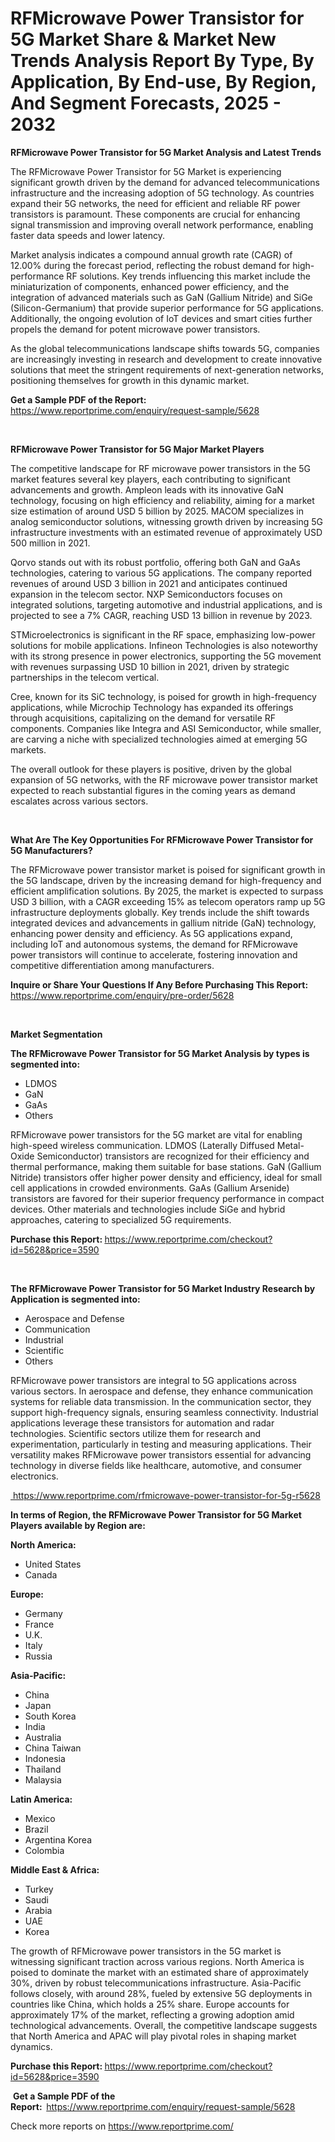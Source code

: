 <p><h1>RFMicrowave Power Transistor for 5G Market Share & Market New Trends Analysis Report By Type, By Application, By End-use, By Region, And Segment Forecasts, 2025 - 2032</h1></p><p><strong>RFMicrowave Power Transistor for 5G Market Analysis and Latest Trends</strong></p>
<p><p>The RFMicrowave Power Transistor for 5G Market is experiencing significant growth driven by the demand for advanced telecommunications infrastructure and the increasing adoption of 5G technology. As countries expand their 5G networks, the need for efficient and reliable RF power transistors is paramount. These components are crucial for enhancing signal transmission and improving overall network performance, enabling faster data speeds and lower latency.</p><p>Market analysis indicates a compound annual growth rate (CAGR) of 12.00% during the forecast period, reflecting the robust demand for high-performance RF solutions. Key trends influencing this market include the miniaturization of components, enhanced power efficiency, and the integration of advanced materials such as GaN (Gallium Nitride) and SiGe (Silicon-Germanium) that provide superior performance for 5G applications. Additionally, the ongoing evolution of IoT devices and smart cities further propels the demand for potent microwave power transistors.</p><p>As the global telecommunications landscape shifts towards 5G, companies are increasingly investing in research and development to create innovative solutions that meet the stringent requirements of next-generation networks, positioning themselves for growth in this dynamic market.</p></p>
<p><strong>Get a Sample PDF of the Report:&nbsp;</strong> <a href="https://www.reportprime.com/enquiry/request-sample/5628?utm_campaign=2280&utm_medium=2&utm_source=Github&utm_content=ia&utm_term=19032025&utm_id=rfmicrowave-power-transistor-for-5g">https://www.reportprime.com/enquiry/request-sample/5628</a></p>
<p>&nbsp;</p>
<p><strong>RFMicrowave Power Transistor for 5G Major Market Players</strong></p>
<p><p>The competitive landscape for RF microwave power transistors in the 5G market features several key players, each contributing to significant advancements and growth. Ampleon leads with its innovative GaN technology, focusing on high efficiency and reliability, aiming for a market size estimation of around USD 5 billion by 2025. MACOM specializes in analog semiconductor solutions, witnessing growth driven by increasing 5G infrastructure investments with an estimated revenue of approximately USD 500 million in 2021.</p><p>Qorvo stands out with its robust portfolio, offering both GaN and GaAs technologies, catering to various 5G applications. The company reported revenues of around USD 3 billion in 2021 and anticipates continued expansion in the telecom sector. NXP Semiconductors focuses on integrated solutions, targeting automotive and industrial applications, and is projected to see a 7% CAGR, reaching USD 13 billion in revenue by 2023.</p><p>STMicroelectronics is significant in the RF space, emphasizing low-power solutions for mobile applications. Infineon Technologies is also noteworthy with its strong presence in power electronics, supporting the 5G movement with revenues surpassing USD 10 billion in 2021, driven by strategic partnerships in the telecom vertical.</p><p>Cree, known for its SiC technology, is poised for growth in high-frequency applications, while Microchip Technology has expanded its offerings through acquisitions, capitalizing on the demand for versatile RF components. Companies like Integra and ASI Semiconductor, while smaller, are carving a niche with specialized technologies aimed at emerging 5G markets.</p><p>The overall outlook for these players is positive, driven by the global expansion of 5G networks, with the RF microwave power transistor market expected to reach substantial figures in the coming years as demand escalates across various sectors.</p></p>
<p>&nbsp;</p>
<p><strong>What Are The Key Opportunities For RFMicrowave Power Transistor for 5G Manufacturers?</strong></p>
<p><p>The RFMicrowave power transistor market is poised for significant growth in the 5G landscape, driven by the increasing demand for high-frequency and efficient amplification solutions. By 2025, the market is expected to surpass USD 3 billion, with a CAGR exceeding 15% as telecom operators ramp up 5G infrastructure deployments globally. Key trends include the shift towards integrated devices and advancements in gallium nitride (GaN) technology, enhancing power density and efficiency. As 5G applications expand, including IoT and autonomous systems, the demand for RFMicrowave power transistors will continue to accelerate, fostering innovation and competitive differentiation among manufacturers.</p></p>
<p><strong>Inquire or Share Your Questions If Any Before Purchasing This Report:</strong> <a href="https://www.reportprime.com/enquiry/pre-order/5628?utm_campaign=2280&utm_medium=2&utm_source=Github&utm_content=ia&utm_term=19032025&utm_id=rfmicrowave-power-transistor-for-5g">https://www.reportprime.com/enquiry/pre-order/5628</a></p>
<p>&nbsp;</p>
<p><strong>Market Segmentation</strong></p>
<p><strong>The RFMicrowave Power Transistor for 5G Market Analysis by types is segmented into:</strong></p>
<p><ul><li>LDMOS</li><li>GaN</li><li>GaAs</li><li>Others</li></ul></p>
<p><p>RFMicrowave power transistors for the 5G market are vital for enabling high-speed wireless communication. LDMOS (Laterally Diffused Metal-Oxide Semiconductor) transistors are recognized for their efficiency and thermal performance, making them suitable for base stations. GaN (Gallium Nitride) transistors offer higher power density and efficiency, ideal for small cell applications in crowded environments. GaAs (Gallium Arsenide) transistors are favored for their superior frequency performance in compact devices. Other materials and technologies include SiGe and hybrid approaches, catering to specialized 5G requirements.</p></p>
<p><strong>Purchase this Report:&nbsp;</strong><a href="https://www.reportprime.com/checkout?id=5628&price=3590&utm_campaign=2280&utm_medium=2&utm_source=Github&utm_content=ia&utm_term=19032025&utm_id=rfmicrowave-power-transistor-for-5g">https://www.reportprime.com/checkout?id=5628&price=3590</a></p>
<p>&nbsp;</p>
<p><strong>The RFMicrowave Power Transistor for 5G Market Industry Research by Application is segmented into:</strong></p>
<p><ul><li>Aerospace and Defense</li><li>Communication</li><li>Industrial</li><li>Scientific</li><li>Others</li></ul></p>
<p><p>RFMicrowave power transistors are integral to 5G applications across various sectors. In aerospace and defense, they enhance communication systems for reliable data transmission. In the communication sector, they support high-frequency signals, ensuring seamless connectivity. Industrial applications leverage these transistors for automation and radar technologies. Scientific sectors utilize them for research and experimentation, particularly in testing and measuring applications. Their versatility makes RFMicrowave power transistors essential for advancing technology in diverse fields like healthcare, automotive, and consumer electronics.</p></p>
<p><a href="https://www.reportprime.com/rfmicrowave-power-transistor-for-5g-r5628?utm_campaign=2280&utm_medium=2&utm_source=Github&utm_content=ia&utm_term=19032025&utm_id=rfmicrowave-power-transistor-for-5g">&nbsp;https://www.reportprime.com/rfmicrowave-power-transistor-for-5g-r5628</a></p>
<p><strong>In terms of Region, the RFMicrowave Power Transistor for 5G Market Players available by Region are:</strong></p>
<p>
    <p> <strong> North America: </strong>
        <ul>
            <li>United States</li>
            <li>Canada</li>
        </ul>
        </p> 
    <p> <strong> Europe: </strong>
        <ul>
            <li>Germany</li>
            <li>France</li>
            <li>U.K.</li>
            <li>Italy</li>
            <li>Russia</li>
        </ul>
        </p> 
    <p> <strong> Asia-Pacific: </strong>
        <ul>
            <li>China</li>
            <li>Japan</li>
            <li>South Korea</li>
            <li>India</li>
            <li>Australia</li>
            <li>China Taiwan</li>
            <li>Indonesia</li>
            <li>Thailand</li>
            <li>Malaysia</li>
        </ul>
        </p> 
    <p> <strong> Latin America: </strong>
        <ul>
            <li>Mexico</li>
            <li>Brazil</li>
            <li>Argentina Korea</li>
            <li>Colombia</li>
        </ul>
        </p> 
    <p> <strong> Middle East & Africa: </strong>
        <ul>
            <li>Turkey</li>
            <li>Saudi</li>
            <li>Arabia</li>
            <li>UAE</li>
            <li>Korea</li>
        </ul>
    </p>
    </p>
<p><p>The growth of RFMicrowave power transistors in the 5G market is witnessing significant traction across various regions. North America is poised to dominate the market with an estimated share of approximately 30%, driven by robust telecommunications infrastructure. Asia-Pacific follows closely, with around 28%, fueled by extensive 5G deployments in countries like China, which holds a 25% share. Europe accounts for approximately 17% of the market, reflecting a growing adoption amid technological advancements. Overall, the competitive landscape suggests that North America and APAC will play pivotal roles in shaping market dynamics.</p></p>
<p><strong>Purchase this Report: </strong><a href="https://www.reportprime.com/checkout?id=5628&price=3590&utm_campaign=2280&utm_medium=2&utm_source=Github&utm_content=ia&utm_term=19032025&utm_id=rfmicrowave-power-transistor-for-5g">https://www.reportprime.com/checkout?id=5628&price=3590</a></p>
<p>&nbsp;<strong>Get a Sample PDF of the Report:&nbsp;&nbsp;</strong><a href="https://www.reportprime.com/enquiry/request-sample/5628?utm_campaign=2280&utm_medium=2&utm_source=Github&utm_content=ia&utm_term=19032025&utm_id=rfmicrowave-power-transistor-for-5g">https://www.reportprime.com/enquiry/request-sample/5628</a></p>
<p><strong></strong></p>
<p>Check more reports on <a href="https://www.reportprime.com/?utm_campaign=2280&utm_medium=2&utm_source=Github&utm_content=ia&utm_term=19032025&utm_id=rfmicrowave-power-transistor-for-5g">https://www.reportprime.com/</a></p>